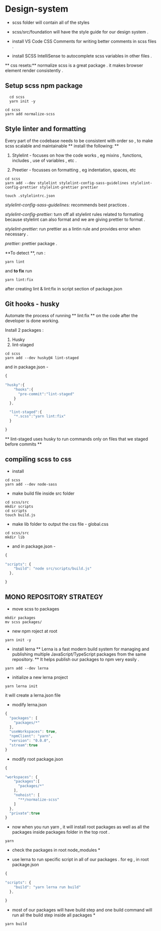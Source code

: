 # Design-system

- scss folder will contain all of the styles 

- scss/src/foundation will have the style guide for our design system .

- install VS Code CSS Comments for writing better comments in scss files . 

- install SCSS IntelliSense to autocomplete scss variables in other files . 

** css resets:** normalize scss is a great package . it makes browser element render consistently .

## Setup scss npm package 

```
  cd scss
  yarn init -y
```

```
cd scss
yarn add normalize-scss
```

## Style linter and formatting 

Every part of the codebase needs to be consistent with order so , 
to make scss  scalable and maintainable ** install the following: **


1. Stylelint - focuses on how the code works , eg mixins , functions, includes , use of variables , etc .

2. Preetier - focusses on formatting , eg indentation, spaces, etc 


```
cd scss
yarn add --dev stylelint stylelint-config-sass-guidelines stylelint-config-prettier stylelint-prettier prettier

touch .stylelintrc.json 
```

*stylelint-config-sass-guidelines:* recommends best practices .

*stylelint-config-prettier:* turn off all stylelint rules related to formatiing because stylelint can also format and we are giving prettier to format .

*stylelint-prettier:* run prettier as a lintin rule and provides error when necessary .

*prettier:* prettier package .

**To detect **, run : 
```
yarn lint
```
and **to fix** run 

```
yarn lint:fix
```

after creating lint & lint:fix in script section of package.json

## Git hooks - husky 

Automate the process of running ** lint:fix ** on the code after the developer is done working.

Install 2 packages :
1. Husky 
2. lint-staged 

```
cd scss
yarn add --dev husky@4 lint-staged
```

and in package.json -

```javascript
{
  
"husky":{
    "hooks":{
      "pre-commit":"lint-staged"
    }
  },

  "lint-staged":{
    "*.scss":"yarn lint:fix"
  }

}

```

** lint-staged uses husky to run commands only on files that we staged before commits ** 

## compiling scss to css 

- install
```
cd scss
yarn add --dev node-sass
```

- make build file inside src folder
```
cd scss/src
mkdir scripts
cd scripts
touch build.js
```
- make lib folder to output the css file - global.css
```
cd scss/src
mkdir lib
```
- and in package.json -

```javascript
{
  
"scripts": {
    "build": "node src/scripts/build.js"
  },

}

```


## MONO REPOSITORY STRATEGY 

- move scss to packages
```
mkdir packages
mv scss packages/
```

- new npm roject at root 

```
yarn init -y
```

- install lerna 
** Lerna is a fast modern build system for managing and publishing multiple JavaScript/TypeScript packages from the same repository. **
It helps publish our packages to npm very easily . 

```
yarn add --dev lerna 
```

- initialize a new lerna project 
```
yarn lerna init 
```
it will create a lerna.json file 

- modify lerna.json 
```javascript
{
  "packages": [
    "packages/*"
  ],
  "useWorkspaces": true,
  "npmClient": "yarn",
  "version": "0.0.0",
  "stream":true
}

```

- modify root package.json
```javascript
{
  
"workspaces": {
    "packages":[
      "packages/*"
    ],
    "nohoist": [
      "**/normalize-scss"
    ]
  },
  "private":true
}

```

- now when you run yarn , it will install root packages as well as all the packages inside packages folder in the top root . 
```
yarn 
```
* check the packages in root node_modules *


- use lerna to run specific script in all of our packages . for eg , in root package.json 

```javascript
{
  
"scripts": {
    "build": "yarn lerna run build"
  },

}

```
* most of our packages will have build step and one build command will run all the build step inside all packages *
 
```
yarn build
```